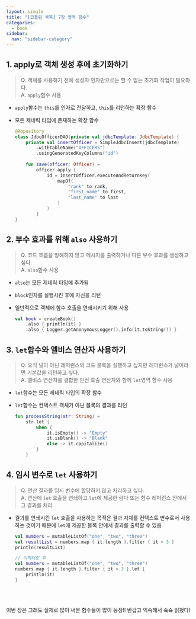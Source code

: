 ```yaml
---
layout: single
title: "[코틀린 쿡북] 7장 영역 함수"
categories:
  - book
sidebar:
  nav: "sidebar-category"
---
```


## 1. apply로 객체 생성 후에 초기화하기
> Q. 객체를 사용하기 전에 생성자 인자만으로는 할 수 없는 초기화 작업이 필요하다.<br />
> A. `apply`함수 사용

- `apply`함수는 `this`를 인자로 전달하고, `this`를 리턴하는 확장 함수
- 모든 제네릭 타입에 존재하는 확장 함수

    ``` kotlin
    @Repository
    class JdbcOfficerDAO(private val jdbcTemplate: JdbcTemplate) {
        private val insertOfficer = SimpleJdbcInsert(jdbcTemplate)
            .withTableName("OFFICERS")
            .usingGeneratedKeyColumns("id")
        
        fun save(officer: Officer) =
            officer.apply {
                id = insertOfficer.executeAndReturnKey(
                    mapOf(
                        "rank" to rank,
                        "first_name" to first,
                        "last_name" to last
                    )
                )
            }
    }
    ``` 

## 2. 부수 효과를 위해 `also` 사용하기
> Q. 코드 흐름을 방해하지 않고 메시지를 출력하거나 다른 부수 효과를 생성하고 싶다.<br />
> A. `also`함수 사용

- `also`는 모든 제네릭 타입에 추가됨
- `block`인자를 실행시킨 후에 자신을 리턴
- 일반적으로 객체에 함수 호출을 연쇄시키기 위해 사용

    ``` kotlin
    val book = createBook()
        .also { println(it) }
        .also { Logger.getAnonymousLogger().info(it.toString()) }
    ```    

## 3. `let`함수와 엘비스 연산자 사용하기
> Q. 오직 널이 아닌 레퍼런스의 코드 블록을 실행하고 싶지만 레퍼런스가 널이라면 기본값을 리턴하고 싶다.<br />
> A. 엘비스 연산자를 결합한 안전 호출 연산자와 함께 `let`영역 함수 사용

- `let`함수는 모든 제네릭 타입의 확장 함수
- `let`함수는 컨텍스트 객체가 아닌 블록의 결과를 리턴

    ``` kotlin
    fun processString(str: String) =
        str.let {
            when {
                it.isEmpty() -> "Empty"
                it.isBlank() -> "Blank"
                else -> it.capitalize()
            }
        }
    ```

## 4. 임시 변수로 `let` 사용하기
> Q. 연산 결과를 임시 변수에 할당하지 않고 처리하고 싶다.<br />
> A. 연산에 `let` 호출을 연쇄하고 `let`에 제공한 람다 또는 함수 레퍼런스 안에서 그 결과를 처리

- 결과를 연쇄시킨 `let` 호출을 사용하는 목적은 결과 자체를 컨텍스트 변수로서 사용하는 것이기 때문에 `let`에 제공한 블록 안에서 결과를 출력할 수 있음

    ``` kotlin
    val numbers = mutableListOf("one", "two", "three")
    val resultList = numbers.map { it.length }.filter { it > 3 }
    println(resultList)

    // 리팩터링 후
    val numbers = mutableListOf("one", "two", "three")
    numbers.map { it.length }.filter { it > 3 }.let {
        println(it)
    }
    ```
 
<br />
<br />

이번 장은 그래도 실제로 많이 써본 함수들이 많이 등장!! 반갑고 익숙해서 슉슉 읽혔다!
